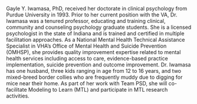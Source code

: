 
Gayle Y. Iwamasa, PhD, received her doctorate in clinical psychology from Purdue University in 1993. Prior to her current position with the VA, Dr. Iwamasa was a tenured professor, educating and training clinical, community and counseling psychology graduate students. She is a licensed psychologist in the state of Indiana and is trained and certified in multiple facilitation approaches.  As a National Mental Health Technical Assistance Specialist in VHA’s Office of Mental Health and Suicide Prevention (OMHSP), she provides quality improvement expertise related to mental health services including access to care, evidence-based practice implementation, suicide prevention and outcome improvement. Dr. Iwamasa has one husband, three kids ranging in age from 12 to 16 years, and two mixed-breed border collies who are frequently muddy due to digging for mice near their home. As part of her work with Team PSD, she will co-facilitate Modeling to Learn (MTL) and participate in MTL research activities. 

